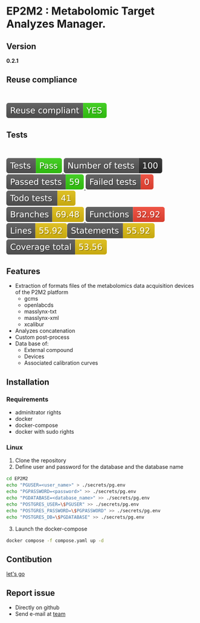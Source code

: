 <!--
© 2024 INRAE
SPDX-FileContributor: Marcellino Palerme <marcellino.palerme@inrae.fr>

SPDX-License-Identifier: MIT
-->

# EP2M2 : Metabolomic Target Analyzes Manager.

## Version
__0.2.1__

## Reuse compliance
<!--REUSE--></br>
[![Reuse compliant](./badges/reuse_compliant.svg)](https://github.com/p2m2/EP2M2/actions/runs/11744356301)<!--REUSE-END-->  

## Tests
<!--GAMFC--></br>
[![result](./badges/tests-result.svg) ![total](./badges/tests-total.svg) ![passed](./badges/tests-passed.svg) ![failed](./badges/tests-failed.svg) ![todo](./badges/tests-todo.svg)](https://github.com/p2m2/EP2M2/actions/runs/11743259035) </br>[![Branches](./badges/coverage-branches.svg) ![Functions](./badges/coverage-functions.svg) ![Lines](./badges/coverage-lines.svg)![Statements](./badges/coverage-statements.svg) ![Coverage total](./badges/coverage-total.svg)](https://github.com/p2m2/EP2M2/actions/runs/11743259035)<!--GAMFC-END-->
## Features
- Extraction of formats files of the metabolomics data acquisition devices of the P2M2 platform
  - gcms
  - openlabcds
  - masslynx-txt
  - masslynx-xml
  - xcalibur
- Analyzes concatenation
- Custom post-process
- Data base of:
  - External compound
  - Devices
  - Associated calibration curves

## Installation

### Requirements  
- adminitrator rights
- docker
- docker-compose
- docker with sudo rights

### Linux

1. Clone the repository
2. Define user and password for the database and the database name

```bash
cd EP2M2
echo "PGUSER=<user_name>" > ./secrets/pg.env
echo "PGPASSWORD=<password>" >> ./secrets/pg.env
echo "PGDATABASE=<database_name>" >> ./secrets/pg.env
echo "POSTGRES_USER=\$PGUSER" >> ./secrets/pg.env
echo "POSTGRES_PASSWORD=\$PGPASSWORD" >> ./secrets/pg.env
echo "POSTGRES_DB=\$PGDATABASE" >> ./secrets/pg.env
```

3. Launch the docker-compose

```bash
docker compose -f compose.yaml up -d
```

## Contibution
[let's go](./doc/contribution.md)
## Report issue
- Directly on github
- Send e-mail at [team](mailto:p2m2-it@inrae.fr)
